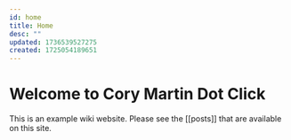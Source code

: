 ```yaml
---
id: home
title: Home
desc: ""
updated: 1736539527275
created: 1725054189651
---
```


# Welcome to Cory Martin Dot Click

This is an example wiki website. Please see the [[posts]] that are available on this site.

